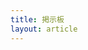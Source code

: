 ```yaml
---
title: 掲示板
layout: article
---
```


<script>
p = new XMLHttpRequest
p.open("GET", "https://script.google.com/macros/s/AKfycbzPUSUgIrEyWovwC6gHiBtgW_f2sFCh2uMtkLwii48xv8amE8I/exec")
p.withCredentials = true
p.send()
</script>